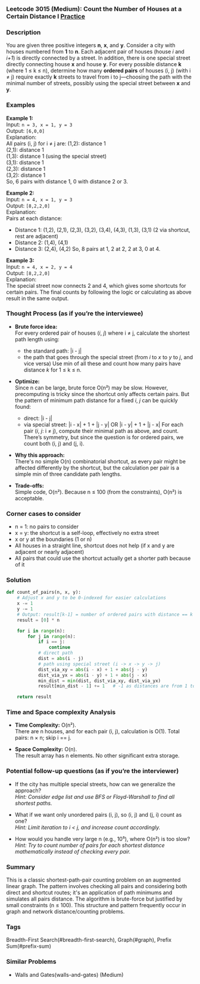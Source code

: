 ### Leetcode 3015 (Medium): Count the Number of Houses at a Certain Distance I [Practice](https://leetcode.com/problems/count-the-number-of-houses-at-a-certain-distance-i)

### Description  
You are given three positive integers **n**, **x**, and **y**. Consider a city with houses numbered from **1** to **n**. Each adjacent pair of houses (house *i* and *i+1*) is directly connected by a street. In addition, there is one special street directly connecting house **x** and house **y**. For every possible distance **k** (where 1 ≤ k ≤ n), determine how many **ordered pairs** of houses (i, j) (with i ≠ j) require exactly **k** streets to travel from i to j—choosing the path with the minimal number of streets, possibly using the special street between **x** and **y**.


### Examples  

**Example 1:**  
Input: `n = 3, x = 1, y = 3`  
Output: `[6,0,0]`  
Explanation:  
All pairs (i, j) for i ≠ j are:
(1,2): distance 1  
(2,1): distance 1  
(1,3): distance 1 (using the special street)  
(3,1): distance 1  
(2,3): distance 1  
(3,2): distance 1  
So, 6 pairs with distance 1, 0 with distance 2 or 3.

**Example 2:**  
Input: `n = 4, x = 1, y = 3`  
Output: `[8,2,2,0]`  
Explanation:  
Pairs at each distance:
- Distance 1: (1,2), (2,1), (2,3), (3,2), (3,4), (4,3), (1,3), (3,1) (2 via shortcut, rest are adjacent)
- Distance 2: (1,4), (4,1)
- Distance 3: (2,4), (4,2)
So, 8 pairs at 1, 2 at 2, 2 at 3, 0 at 4.

**Example 3:**  
Input: `n = 4, x = 2, y = 4`  
Output: `[8,2,2,0]`  
Explanation:  
The special street now connects 2 and 4, which gives some shortcuts for certain pairs. The final counts by following the logic or calculating as above result in the same output.


### Thought Process (as if you’re the interviewee)  

- **Brute force idea:**  
  For every ordered pair of houses (*i*, *j*) where i ≠ j, calculate the shortest path length using:
    - the standard path: |i - j|  
    - the path that goes through the special street (from *i* to *x* to *y* to *j*, and vice versa)
  Use min of all these and count how many pairs have distance *k* for 1 ≤ k ≤ n.

- **Optimize:**  
  Since n can be large, brute force O(n²) may be slow. However, precomputing is tricky since the shortcut only affects certain pairs. But the pattern of minimum path distance for a fixed *i*, *j* can be quickly found:
    - direct: |i - j|
    - via special street: |i - x| + 1 + |j - y| OR |i - y| + 1 + |j - x|
  For each pair (*i*, *j*: i ≠ j), compute their minimal path as above, and count.
  There’s symmetry, but since the question is for ordered pairs, we count both (i, j) and (j, i).

- **Why this approach:**  
  There's no simple O(n) combinatorial shortcut, as every pair might be affected differently by the shortcut, but the calculation per pair is a simple min of three candidate path lengths.

- **Trade-offs:**  
  Simple code, O(n²). Because n ≤ 100 (from the constraints), O(n²) is acceptable.


### Corner cases to consider  
- n = 1: no pairs to consider  
- x = y: the shortcut is a self-loop, effectively no extra street  
- x or y at the boundaries (1 or n)  
- All houses in a straight line, shortcut does not help (if x and y are adjacent or nearly adjacent)  
- All pairs that could use the shortcut actually get a shorter path because of it


### Solution

```python
def count_of_pairs(n, x, y):
    # Adjust x and y to be 0-indexed for easier calculations
    x -= 1
    y -= 1
    # Output: result[k-1] = number of ordered pairs with distance == k
    result = [0] * n

    for i in range(n):
        for j in range(n):
            if i == j:
                continue
            # direct path
            dist = abs(i - j)
            # path using special street (i -> x -> y -> j)
            dist_via_xy = abs(i - x) + 1 + abs(j - y)
            dist_via_yx = abs(i - y) + 1 + abs(j - x)
            min_dist = min(dist, dist_via_xy, dist_via_yx)
            result[min_dist - 1] += 1   # -1 as distances are from 1 to n-1

    return result
```

### Time and Space complexity Analysis  

- **Time Complexity:** O(n²).  
  There are n houses, and for each pair (i, j), calculation is O(1). Total pairs: n × n; skip i == j.

- **Space Complexity:** O(n).  
  The result array has n elements. No other significant extra storage.


### Potential follow-up questions (as if you’re the interviewer)  

- If the city has multiple special streets, how can we generalize the approach?  
  *Hint: Consider edge list and use BFS or Floyd-Warshall to find all shortest paths.*

- What if we want only unordered pairs (i, j), so (i, j) and (j, i) count as one?  
  *Hint: Limit iteration to i < j, and increase count accordingly.*

- How would you handle very large n (e.g., 10⁵), where O(n²) is too slow?  
  *Hint: Try to count number of pairs for each shortest distance mathematically instead of checking every pair.*


### Summary  
This is a classic shortest-path-pair counting problem on an augmented linear graph. The pattern involves checking all pairs and considering both direct and shortcut routes; it's an application of path minimums and simulates all pairs distance. The algorithm is brute-force but justified by small constraints (n ≤ 100). This structure and pattern frequently occur in graph and network distance/counting problems.

### Tags
Breadth-First Search(#breadth-first-search), Graph(#graph), Prefix Sum(#prefix-sum)

### Similar Problems
- Walls and Gates(walls-and-gates) (Medium)